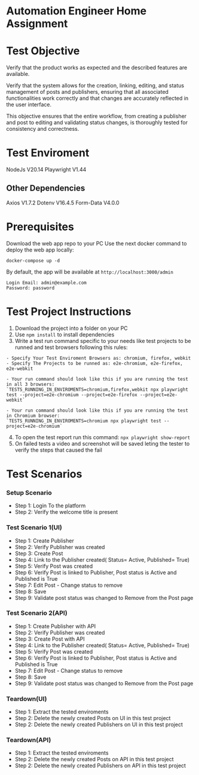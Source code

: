 # Automation Engineer Home Assignment

# Test Objective

Verify that the product works as expected and the described features are available.

Verify that the system allows for the creation, linking, editing, and status management of posts and publishers, ensuring that all associated functionalities work correctly and that changes are accurately reflected in the user interface.

This objective ensures that the entire workflow, from creating a publisher and post to editing and validating status changes, is thoroughly tested for consistency and correctness.

# Test Enviroment

NodeJs V20.14
Playwright V1.44

## Other Dependencies

Axios V1.7.2
Dotenv V16.4.5
Form-Data V4.0.0

# Prerequisites

Download the web app repo to your PC
Use the next docker command to deploy the web app locally:

```
docker-compose up -d
```

By default, the app will be available at `http://localhost:3000/admin`

```
Login Email: admin@example.com
Password: password
```

# Test Project Instructions

1. Download the project into a folder on your PC
2. Use `npm install` to install dependencies
3. Write a test run command specific to your needs like test projects to be runned and test browsers following this rules:
```
- Specify Your Test Enviroment Browsers as: chromium, firefox, webkit
- Specify The Projects to be runned as: e2e-chromium, e2e-firefox, e2e-webkit

- Your run command should look like this if you are running the test in all 3 browsers:
`TESTS_RUNNING_IN_ENVIROMENTS=chromium,firefox,webkit npx playwright test --project=e2e-chromium --project=e2e-firefox --project=e2e-webkit`

- Your run command should look like this if you are running the test in Chromium browser:
`TESTS_RUNNING_IN_ENVIROMENTS=chromium npx playwright test --project=e2e-chromium`
```
4. To open the test report run this command: `npx playwright show-report`
5. On failed tests a video and screenshot will be saved leting the tester to verify the steps that caused the fail

# Test Scenarios

### Setup Scenario

- Step 1: Login To the platform
- Step 2: Verify the welcome title is present

### Test Scenario 1(UI)

- Step 1: Create Publisher
- Step 2: Verify Publisher was created
- Step 3: Create Post
- Step 4: Link to the Publisher created( Status= Active, Published= True) 
- Step 5: Verify Post was created
- Step 6: Verify Post is linked to Publisher, Post status is Active and Published is True
- Step 7: Edit Post - Change status to remove
- Step 8: Save
- Step 9: Validate post status was changed to Remove from the Post page

### Test Scenario 2(API)

- Step 1: Create Publisher with API
- Step 2: Verify Publisher was created
- Step 3: Create Post with API
- Step 4: Link to the Publisher created( Status= Active, Published= True) 
- Step 5: Verify Post was created
- Step 6: Verify Post is linked to Publisher, Post status is Active and Published is True
- Step 7: Edit Post - Change status to remove
- Step 8: Save
- Step 9: Validate post status was changed to Remove from the Post page

### Teardown(UI)

- Step 1: Extract the tested enviroments
- Step 2: Delete the newly created Posts on UI in this test project
- Step 2: Delete the newly created Publishers on UI in this test project

### Teardown(API)

- Step 1: Extract the tested enviroments
- Step 2: Delete the newly created Posts on API in this test project
- Step 2: Delete the newly created Publishers on API in this test project